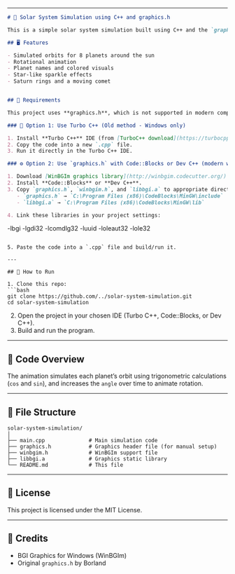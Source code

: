 

---

```markdown
# 🌌 Solar System Simulation using C++ and graphics.h

This is a simple solar system simulation built using C++ and the `graphics.h` library. The simulation shows the sun and planets orbiting around it, with basic animations and visuals, including a comet and stars.

## 🖥️ Features

- Simulated orbits for 8 planets around the sun
- Rotational animation
- Planet names and colored visuals
- Star-like sparkle effects
- Saturn rings and a moving comet 


## 🧰 Requirements

This project uses **graphics.h**, which is not supported in modern compilers. Use either of the following setups:

### 🧪 Option 1: Use Turbo C++ (Old method - Windows only)

1. Install **Turbo C++** IDE (from [TurboC++ download](https://turbocpp.blogspot.com)).
2. Copy the code into a new `.cpp` file.
3. Run it directly in the Turbo C++ IDE.

### ⚙️ Option 2: Use `graphics.h` with Code::Blocks or Dev C++ (modern workaround)

1. Download [WinBGIm graphics library](http://winbgim.codecutter.org/).
2. Install **Code::Blocks** or **Dev C++**.
3. Copy `graphics.h`, `winbgim.h`, and `libbgi.a` to appropriate directories:
   - `graphics.h` → `C:\Program Files (x86)\CodeBlocks\MinGW\include`
   - `libbgi.a` → `C:\Program Files (x86)\CodeBlocks\MinGW\lib`

4. Link these libraries in your project settings:
```

-lbgi -lgdi32 -lcomdlg32 -luuid -loleaut32 -lole32

````

5. Paste the code into a `.cpp` file and build/run it.

---

## 🚀 How to Run

1. Clone this repo:
```bash
git clone https://github.com/../solar-system-simulation.git
cd solar-system-simulation
````

2. Open the project in your chosen IDE (Turbo C++, Code::Blocks, or Dev C++).
3. Build and run the program.

---

## 📝 Code Overview

The animation simulates each planet’s orbit using trigonometric calculations (`cos` and `sin`), and increases the `angle` over time to animate rotation.

---

## 📂 File Structure

```
solar-system-simulation/
│
├── main.cpp              # Main simulation code
├── graphics.h            # Graphics header file (for manual setup)
├── winbgim.h             # WinBGIm support file
├── libbgi.a              # Graphics static library
└── README.md             # This file
```

---

## 📜 License

This project is licensed under the MIT License.

---

## 🙌 Credits

* BGI Graphics for Windows (WinBGIm)
* Original `graphics.h` by Borland
